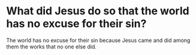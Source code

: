 # What did Jesus do so that the world has no excuse for their sin?

The world has no excuse for their sin because Jesus came and did among them the works that no one else did.
